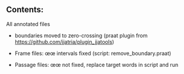 ## Contents:

All annotated files

- boundaries moved to zero-crossing (praat plugin from https://github.com/jjatria/plugin_jjatools)

- Frame files: œœ intervals fixed (script: remove_boundary.praat)

- Passage files: œœ not fixed, replace target words in script and run